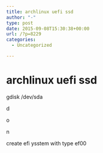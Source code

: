 ```yaml
---
title: archlinux uefi ssd
author: "-"
type: post
date: 2015-09-08T15:30:38+00:00
url: /?p=8229
categories:
  - Uncategorized

---
```

# archlinux uefi ssd
gdisk /dev/sda

d

o

n

create efi ysstem with type ef00

